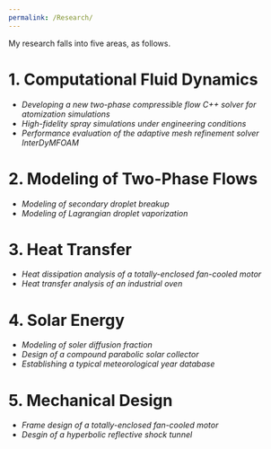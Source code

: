 ```yaml
---
permalink: /Research/
---
```


My research falls into five areas, as follows.

# 1. Computational Fluid Dynamics
- _Developing a new two-phase compressible flow C++ solver for atomization simulations_
- _High-fidelity spray simulations under engineering conditions_
- _Performance evaluation of the adaptive mesh refinement solver InterDyMFOAM_


# 2. Modeling of Two-Phase Flows
- _Modeling of secondary droplet breakup_
- _Modeling of Lagrangian droplet vaporization_


# 3. Heat Transfer
- _Heat dissipation analysis of a totally-enclosed fan-cooled motor_
- _Heat transfer analysis of an industrial oven_


# 4. Solar Energy
- _Modeling of soler diffusion fraction_
- _Design of a compound parabolic solar collector_
- _Establishing a typical meteorological year database_


# 5. Mechanical Design
- _Frame design of a totally-enclosed fan-cooled motor_
- _Desgin of a hyperbolic reflective shock tunnel_



